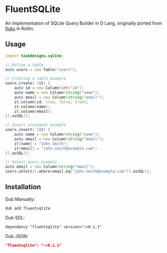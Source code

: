 # FluentSQLite
 An implementation of SQLite Query Builder in D Lang, originally ported from [fluks](https://github.com/segabond/fluks) in Kotlin.

## Usage
```D
import taskdesigns.sqlite;

// Define a table
auto users = new Table("users");

// Creating a table example
users.create( (it) {
    auto id = new Column!int("id");
    auto name = new Column!string("name");
    auto email = new Column!string("email");
    it.column(id, true, false, true);
    it.column(name);
    it.column(email);
}).asSQL();

// Insert statement example
users.insert( (it) {
    auto name = new Column!string("name");
    auto email = new Column!string("email");
    it[name] = "John Smith";
    it[email] = "john.smith@example.com";
}).asSQL();

// Select query example
auto email = new Column!string("email");
users.select().where(email.eq("john.smith@example.com")).asSQL();

```


## Installation
Dub Manually:
```manual
dub add fluentsqlite
```
Dub SDL:
```sdl
dependency "fluentsqlite" version="~>0.1.1"
```
Dub JSON:
```json
"fluentsqlite": "~>0.1.1"
```
